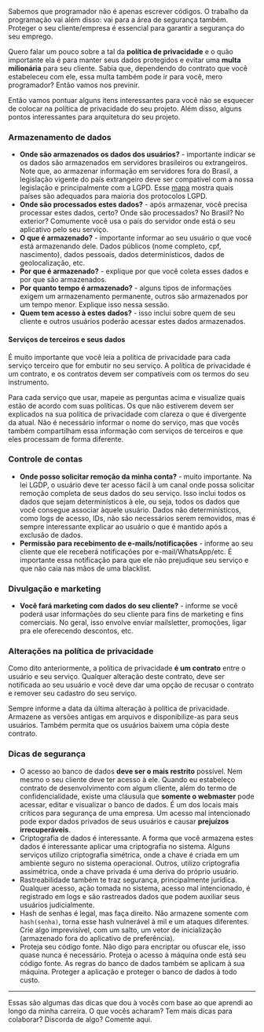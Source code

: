 <!--
{
    "title": "Checklist de Política de Privacidade",
    "published": "23 de outubro, 2023",
    "color": "#621B97",
    "tags": ["criptografia", "segurança", "politica-de-privacidade"]
}
-->

Sabemos que programador não é apenas escrever códigos. O trabalho da programação vai além disso: vai para a área de segurança também. Proteger o seu cliente/empresa é essencial para garantir a segurança do seu emprego.

Quero falar um pouco sobre a tal da **política de privacidade** e o quão importante ela é para manter seus dados protegidos e evitar uma **multa milionária** para seu cliente. Sabia que, dependendo do contrato que você estabeleceu com ele, essa multa também pode ir para você, mero programador? Então vamos nos previnir.

Então vamos pontuar alguns itens interessantes para você não se esquecer de colocar na política de privacidade do seu projeto. Além disso, alguns pontos interessantes para arquitetura do seu projeto.

### Armazenamento de dados

- **Onde são armazenados os dados dos usuários?** - importante indicar se os dados são armazenados em servidores brasileiros ou extrangeiros. Note que, ao armazenar informação em servidores fora do Brasil, a legislação vigente do país extrangeiro deve ser compatível com a nossa legislação e principalmente com a LGPD. Esse [mapa](https://www.serpro.gov.br/lgpd/menu/a-lgpd/mapa-da-protecao-de-dados-pessoais) mostra quais países são adequados para maioria dos protocolos LGPD.
- **Onde são processados estes dados?** - após armazenar, você precisa processar estes dados, certo? Onde são processados? No Brasil? No exterior? Comumente você usa o país do servidor onde está o seu aplicativo pelo seu serviço.
- **O que é armazenado?** - importante informar ao seu usuário o que você está armazenando dele. Dados públicos (nome completo, cpf, nascimento), dados pessoais, dados determinísticos, dados de geolocalização, etc.
- **Por que é armazenado?** - explique por que você coleta esses dados e por que são armazenados.
- **Por quanto tempo é armazenado?** - alguns tipos de informações exigem um armazenamento permanente, outros são armazenados por um tempo menor. Explique isso nessa sessão.
- **Quem tem acesso à estes dados?** - isso inclui sobre quem de seu cliente e outros usuários poderão acessar estes dados armazenados.

#### Serviços de terceiros e seus dados

É muito importante que você leia a política de privacidade para cada serviço terceiro que for embutir no seu serviço. A política de privacidade é um contrato, e os contratos devem ser compatíveis com os termos do seu instrumento.

Para cada serviço que usar, mapeie as perguntas acima e visualize quais estão de acordo com suas políticas. Os que não estiverem devem ser explicados na sua política de privacidade com clareza o que é divergente da atual. Não é necessário informar o nome do serviço, mas que vocês também compartilham essa informação com serviços de terceiros e que eles processam de forma diferente.

### Controle de contas

- **Onde posso solicitar remoção da minha conta?** - muito importante. Na lei LGDP, o usuário deve ter acesso fácil à um canal onde possa solicitar remoção completa de seus dados do seu serviço. Isso inclui todos os dados que sejam determinísticos à ele, ou seja, todos os dados que você consegue associar àquele usuário. Dados não determinísticos, como logs de acesso, IDs, não são necessários serem removidos, mas é sempre interessante explicar ao usuário o que é mantido após a exclusão de dados.
- **Permissão para recebimento de e-mails/notificações** - informe ao seu cliente que ele receberá notificações por e-mail/WhatsApp/etc. É importante essa notificação para que ele não prejudique seu serviço e que não caia nas mãos de uma blacklist.

### Divulgação e marketing

- **Você fará marketing com dados do seu cliente?** - informe se você poderá usar informações do seu cliente para fins de marketing e fins comerciais. No geral, isso envolve enviar mailsletter, promoções, ligar pra ele oferecendo descontos, etc.

### Alterações na política de privacidade

Como dito anteriormente, a política de privacidade **é um contrato** entre o usuário e seu serviço. Qualquer alteração deste contrato, deve ser notificada ao seu usuário e você deve dar uma opção de recusar o contrato e remover seu cadastro do seu serviço.

Sempre informe a data da última alteração à política de privacidade. Armazene as versões antigas em arquivos e disponibilize-as para seus usuários. Também permita que os usuários baixem uma cópia deste contrato.

### Dicas de segurança

- O acesso ao banco de dados **deve ser o mais restrito** possível. Nem mesmo o seu cliente deve ter acesso à ele. Quando eu estabeleço contrato de desenvolvimento com algum cliente, além do termo de confidencialidade, existe uma cláusula que **somente o webmaster** pode acessar, editar e visualizar o banco de dados. É um dos locais mais críticos para segurança de uma empresa. Um acesso mal intencionado pode expor dados privados de seus usuários e causar **prejuízos irrecuperáveis**.
- Criptografia de dados é interessante. A forma que você armazena estes dados é interessante aplicar uma criptografia no sistema. Alguns serviços utilizo criptografia simétrica, onde a chave é criada em um ambiente seguro no sistema operacional. Outros, utilizo criptografia assimétrica, onde a chave privada é uma deriva do próprio usuário.
- Rastreabilidade também te traz segurança, principalmente jurídica. Qualquer acesso, ação tomada no sistema, acesso mal intencionado, é registrado em logs e são rastreados dados que podem auxiliar seus usuários judicialmente.
- Hash de senhas é legal, mas faça direito. Não armazene somente com `hash(senha)`, torna esse hash vulnerável à mil e um ataques diferentes. Crie algo imprevisível, com um salto, um vetor de inicialização (armazenado fora do aplicativo de preferência).
- Proteja seu código fonte. Não digo para encriptar ou ofuscar ele, isso quase nunca é necessário. Proteja o acesso à máquina onde está seu código fonte. As regras do banco de dados também se aplicam à sua máquina. Proteger a aplicação e proteger o banco de dados à todo custo.

----

Essas são algumas das dicas que dou à vocês com base ao que aprendi ao longo da minha carreira. O que vocês acharam? Tem mais dicas para colaborar? Discorda de algo? Comente aqui.